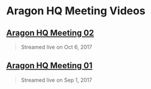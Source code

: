 # Aragon HQ Meeting Videos

## [**Aragon HQ Meeting 02**](https://www.youtube.com/watch?v=KJodmQ61a-c)
> Streamed live on Oct 6, 2017

## [**Aragon HQ Meeting 01**](https://www.youtube.com/watch?v=_cJt8P4B8O8)
> Streamed live on Sep 1, 2017
